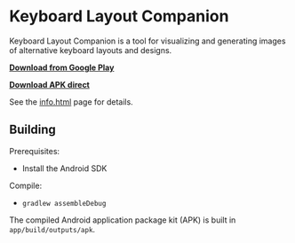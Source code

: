 
# Keyboard Layout Companion

Keyboard Layout Companion is a tool for visualizing and generating images of alternative keyboard layouts and designs.

**[Download from Google Play](http://play.google.com/store/apps/details?id=io.github.colemakmods.keyboard_companion)**

**[Download APK direct](https://github.com/stevep99/keyboard-layout-companion/releases)**

See the [info.html](https://htmlpreview.github.io/?https://github.com/stevep99/keyboard-layout-companion/blob/master/app/src/main/assets/info.html) page for details.

## Building

Prerequisites:

- Install the Android SDK

Compile:

- `gradlew assembleDebug`

The compiled Android application package kit (APK) is built in `app/build/outputs/apk`.
